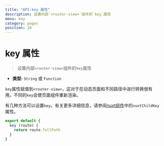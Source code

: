 ```yaml
---
title: "API:key 属性"
description: 设置内部`<router-view>`组件的`key`属性
menu: key
category: pages
position: 24
---
```


# key 属性

> 设置内部`<router-view>`组件的`key`属性
- **类型:** `String` 或 `Function`

`key`属性赋值到`<router-view>`，这对于在动态页面和不同路径中进行转换很有用。不同的`key`会使页面组件重新渲染。

有几种方法可以设置`key`。有关更多详细信息，请参阅[nuxt组件](/api/components-nuxt)中的`nuxtChildKey`属性。

```js
export default {
  key (route) {
    return route.fullPath
  }
}
```
